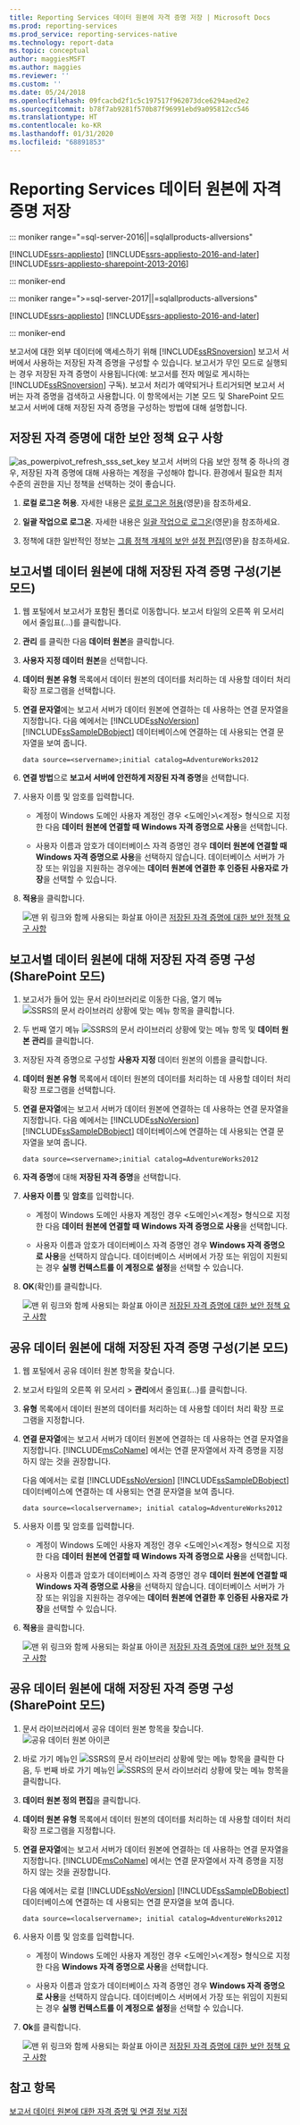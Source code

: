 ```yaml
---
title: Reporting Services 데이터 원본에 자격 증명 저장 | Microsoft Docs
ms.prod: reporting-services
ms.prod_service: reporting-services-native
ms.technology: report-data
ms.topic: conceptual
author: maggiesMSFT
ms.author: maggies
ms.reviewer: ''
ms.custom: ''
ms.date: 05/24/2018
ms.openlocfilehash: 09fcacbd2f1c5c197517f962073dce6294aed2e2
ms.sourcegitcommit: b78f7ab9281f570b87f96991ebd9a095812cc546
ms.translationtype: HT
ms.contentlocale: ko-KR
ms.lasthandoff: 01/31/2020
ms.locfileid: "68891853"
---
```

# <a name="store-credentials-in-a-reporting-services-data-source"></a>Reporting Services 데이터 원본에 자격 증명 저장

::: moniker range="=sql-server-2016||=sqlallproducts-allversions"

[!INCLUDE[ssrs-appliesto](../../includes/ssrs-appliesto.md)] [!INCLUDE[ssrs-appliesto-2016-and-later](../../includes/ssrs-appliesto-2016-and-later.md)] [!INCLUDE[ssrs-appliesto-sharepoint-2013-2016](../../includes/ssrs-appliesto-sharepoint-2013-2016.md)]

::: moniker-end

::: moniker range=">=sql-server-2017||=sqlallproducts-allversions"

[!INCLUDE[ssrs-appliesto](../../includes/ssrs-appliesto.md)] [!INCLUDE[ssrs-appliesto-2016-and-later](../../includes/ssrs-appliesto-2016-and-later.md)]

::: moniker-end

보고서에 대한 외부 데이터에 액세스하기 위해 [!INCLUDE[ssRSnoversion](../../includes/ssrsnoversion-md.md)] 보고서 서버에서 사용하는 저장된 자격 증명을 구성할 수 있습니다. 보고서가 무인 모드로 실행되는 경우 저장된 자격 증명이 사용됩니다(예: 보고서를 전자 메일로 게시하는 [!INCLUDE[ssRSnoversion](../../includes/ssrsnoversion-md.md)] 구독). 보고서 처리가 예약되거나 트리거되면 보고서 서버는 자격 증명을 검색하고 사용합니다. 이 항목에서는 기본 모드 및 SharePoint 모드 보고서 서버에 대해 저장된 자격 증명을 구성하는 방법에 대해 설명합니다.  
  
##  <a name="bkmk_top"></a> 저장된 자격 증명에 대한 보안 정책 요구 사항  
 ![as_powerpivot_refresh_sss_set_key](https://docs.microsoft.com/analysis-services/analysis-services/power-pivot-sharepoint/media/as-powerpivot-refresh-sss-set-key.gif "as_powerpivot_refresh_sss_set_key") 보고서 서버의 다음 보안 정책 중 하나의 경우, 저장된 자격 증명에 대해 사용하는 계정을 구성해야 합니다. 환경에서 필요한 최저 수준의 권한을 지닌 정책을 선택하는 것이 좋습니다.  
  
1.  **로컬 로그온 허용**. 자세한 내용은 [로컬 로그온 허용](https://technet.microsoft.com/library/cc756809\(v=WS.10\).aspx)(영문)을 참조하세요.  
  
2.  **일괄 작업으로 로그온**. 자세한 내용은 [일괄 작업으로 로그온](https://technet.microsoft.com/library/cc755659\(v=ws.10\).aspx)(영문)을 참조하세요.  
  
3.  정책에 대한 일반적인 정보는 [그룹 정책 개체의 보안 설정 편집](https://technet.microsoft.com/library/cc736516\(v=ws.10\).aspx)(영문)을 참조하세요.  
  
##  <a name="bkmk_stored_credentials_data_source_native"></a> 보고서별 데이터 원본에 대해 저장된 자격 증명 구성(기본 모드)  
  
1.  웹 포털에서 보고서가 포함된 폴더로 이동합니다. 보고서 타일의 오른쪽 위 모서리에서 줄임표(...)를 클릭합니다.  
  
2.  **관리** 를 클릭한 다음 **데이터 원본**을 클릭합니다.  
  
3.  **사용자 지정 데이터 원본**을 선택합니다.  
  
4.  **데이터 원본 유형** 목록에서 데이터 원본의 데이터를 처리하는 데 사용할 데이터 처리 확장 프로그램을 선택합니다.  
  
5.  **연결 문자열**에는 보고서 서버가 데이터 원본에 연결하는 데 사용하는 연결 문자열을 지정합니다. 다음 예에서는 [!INCLUDE[ssNoVersion](../../includes/ssnoversion-md.md)] [!INCLUDE[ssSampleDBobject](../../includes/sssampledbobject-md.md)] 데이터베이스에 연결하는 데 사용되는 연결 문자열을 보여 줍니다.  
  
    ```  
    data source=<servername>;initial catalog=AdventureWorks2012  
    ```  
  
6.  **연결 방법**으로 **보고서 서버에 안전하게 저장된 자격 증명**을 선택합니다.  
  
7.  사용자 이름 및 암호를 입력합니다.  
  
    -   계정이 Windows 도메인 사용자 계정인 경우 \<도메인>\\<계정\> 형식으로 지정한 다음 **데이터 원본에 연결할 때 Windows 자격 증명으로 사용**을 선택합니다.  
  
    -   사용자 이름과 암호가 데이터베이스 자격 증명인 경우 **데이터 원본에 연결할 때 Windows 자격 증명으로 사용**을 선택하지 않습니다. 데이터베이스 서버가 가장 또는 위임을 지원하는 경우에는 **데이터 원본에 연결한 후 인증된 사용자로 가장**을 선택할 수 있습니다.  
  
8.  **적용**을 클릭합니다.  
  
     ![맨 위 링크와 함께 사용되는 화살표 아이콘](https://docs.microsoft.com/analysis-services/analysis-services/instances/media/uparrow16x16.gif "맨 위로 이동 링크와 함께 사용되는 화살표 아이콘") [저장된 자격 증명에 대한 보안 정책 요구 사항](#bkmk_top)  
  
##  <a name="bkmk_stored_credentials_data_source_sharepoint"></a> 보고서별 데이터 원본에 대해 저장된 자격 증명 구성(SharePoint 모드)  
  
1.  보고서가 들어 있는 문서 라이브러리로 이동한 다음, 열기 메뉴 ![SSRS의 문서 라이브러리 상황에 맞는 메뉴 항목](../../reporting-services/report-data/media/ssrs-sharepoint-item-context-menu.png "SSRS의 문서 라이브러리 상황에 맞는 메뉴 항목")을 클릭합니다.  
  
2.  두 번째 열기 메뉴 ![SSRS의 문서 라이브러리 상황에 맞는 메뉴 항목](../../reporting-services/report-data/media/ssrs-sharepoint-item-context-menu.png "SSRS의 문서 라이브러리 상황에 맞는 메뉴 항목") 및 **데이터 원본 관리**를 클릭합니다.  
  
3.  저장된 자격 증명으로 구성할 **사용자 지정** 데이터 원본의 이름을 클릭합니다.  
  
4.  **데이터 원본 유형** 목록에서 데이터 원본의 데이터를 처리하는 데 사용할 데이터 처리 확장 프로그램을 선택합니다.  
  
5.  **연결 문자열**에는 보고서 서버가 데이터 원본에 연결하는 데 사용하는 연결 문자열을 지정합니다. 다음 예에서는 [!INCLUDE[ssNoVersion](../../includes/ssnoversion-md.md)] [!INCLUDE[ssSampleDBobject](../../includes/sssampledbobject-md.md)] 데이터베이스에 연결하는 데 사용되는 연결 문자열을 보여 줍니다.  
  
    ```  
    data source=<servername>;initial catalog=AdventureWorks2012  
    ```  
  
6.  **자격 증명**에 대해 **저장된 자격 증명**을 선택합니다.  
  
7.  **사용자 이름** 및 **암호**를 입력합니다.  
  
    -   계정이 Windows 도메인 사용자 계정인 경우 \<도메인>\\<계정\> 형식으로 지정한 다음 **데이터 원본에 연결할 때 Windows 자격 증명으로 사용**을 선택합니다.  
  
    -   사용자 이름과 암호가 데이터베이스 자격 증명인 경우 **Windows 자격 증명으로 사용**을 선택하지 않습니다. 데이터베이스 서버에서 가장 또는 위임이 지원되는 경우 **실행 컨텍스트를 이 계정으로 설정**을 선택할 수 있습니다.  
  
8.  **OK**(확인)를 클릭합니다.  
  
     ![맨 위 링크와 함께 사용되는 화살표 아이콘](https://docs.microsoft.com/analysis-services/analysis-services/instances/media/uparrow16x16.gif "맨 위로 이동 링크와 함께 사용되는 화살표 아이콘") [저장된 자격 증명에 대한 보안 정책 요구 사항](#bkmk_top)  
  
##  <a name="bkmk_stored_credentials_shared_data_source_native"></a> 공유 데이터 원본에 대해 저장된 자격 증명 구성(기본 모드)  
  
1.  웹 포털에서 공유 데이터 원본 항목을 찾습니다. 
  
2.  보고서 타일의 오른쪽 위 모서리 > **관리**에서 줄임표(...)를 클릭합니다. 
  
3.  **유형** 목록에서 데이터 원본의 데이터를 처리하는 데 사용할 데이터 처리 확장 프로그램을 지정합니다.  
  
4.  **연결 문자열**에는 보고서 서버가 데이터 원본에 연결하는 데 사용하는 연결 문자열을 지정합니다. [!INCLUDE[msCoName](../../includes/msconame-md.md)] 에서는 연결 문자열에서 자격 증명을 지정하지 않는 것을 권장합니다.  
  
     다음 예에서는 로컬 [!INCLUDE[ssNoVersion](../../includes/ssnoversion-md.md)] [!INCLUDE[ssSampleDBobject](../../includes/sssampledbobject-md.md)] 데이터베이스에 연결하는 데 사용되는 연결 문자열을 보여 줍니다.  
  
    ```  
    data source=<localservername>; initial catalog=AdventureWorks2012  
    ```  
  
5.  사용자 이름 및 암호를 입력합니다.  
  
    -   계정이 Windows 도메인 사용자 계정인 경우 \<도메인>\\<계정\> 형식으로 지정한 다음 **데이터 원본에 연결할 때 Windows 자격 증명으로 사용**을 선택합니다.  
  
    -   사용자 이름과 암호가 데이터베이스 자격 증명인 경우 **데이터 원본에 연결할 때 Windows 자격 증명으로 사용**을 선택하지 않습니다. 데이터베이스 서버가 가장 또는 위임을 지원하는 경우에는 **데이터 원본에 연결한 후 인증된 사용자로 가장**을 선택할 수 있습니다.  
  
6.  **적용**을 클릭합니다.  
  
     ![맨 위 링크와 함께 사용되는 화살표 아이콘](https://docs.microsoft.com/analysis-services/analysis-services/instances/media/uparrow16x16.gif "맨 위로 이동 링크와 함께 사용되는 화살표 아이콘") [저장된 자격 증명에 대한 보안 정책 요구 사항](#bkmk_top)  
  
##  <a name="bkmk_stored_credentials_shared_data_source_sharepoint"></a> 공유 데이터 원본에 대해 저장된 자격 증명 구성(SharePoint 모드)  
  
1.  문서 라이브러리에서 공유 데이터 원본 항목을 찾습니다.![공유 데이터 원본 아이콘](../../reporting-services/report-data/media/hlp-16datasource.png "공유 데이터 원본 아이콘")  
  
2.  바로 가기 메뉴인 ![SSRS의 문서 라이브러리 상황에 맞는 메뉴 항목](../../reporting-services/report-data/media/ssrs-sharepoint-item-context-menu.png "SSRS의 문서 라이브러리 상황에 맞는 메뉴 항목")을 클릭한 다음, 두 번째 바로 가기 메뉴인 ![SSRS의 문서 라이브러리 상황에 맞는 메뉴 항목](../../reporting-services/report-data/media/ssrs-sharepoint-item-context-menu.png "SSRS의 문서 라이브러리 상황에 맞는 메뉴 항목")을 클릭합니다.  
  
3.  **데이터 원본 정의 편집**을 클릭합니다.  
  
4.  **데이터 원본 유형** 목록에서 데이터 원본의 데이터를 처리하는 데 사용할 데이터 처리 확장 프로그램을 지정합니다.  
  
5.  **연결 문자열**에는 보고서 서버가 데이터 원본에 연결하는 데 사용하는 연결 문자열을 지정합니다. [!INCLUDE[msCoName](../../includes/msconame-md.md)] 에서는 연결 문자열에서 자격 증명을 지정하지 않는 것을 권장합니다.  
  
     다음 예에서는 로컬 [!INCLUDE[ssNoVersion](../../includes/ssnoversion-md.md)] [!INCLUDE[ssSampleDBobject](../../includes/sssampledbobject-md.md)] 데이터베이스에 연결하는 데 사용되는 연결 문자열을 보여 줍니다.  
  
    ```  
    data source=<localservername>; initial catalog=AdventureWorks2012  
    ```  
  
6.  사용자 이름 및 암호를 입력합니다.  
  
    -   계정이 Windows 도메인 사용자 계정인 경우 \<도메인>\\<계정\> 형식으로 지정한 다음 **Windows 자격 증명으로 사용**을 선택합니다.  
  
    -   사용자 이름과 암호가 데이터베이스 자격 증명인 경우 **Windows 자격 증명으로 사용**을 선택하지 않습니다. 데이터베이스 서버에서 가장 또는 위임이 지원되는 경우 **실행 컨텍스트를 이 계정으로 설정**을 선택할 수 있습니다.  
  
7.  **Ok**를 클릭합니다.  
  
     ![맨 위 링크와 함께 사용되는 화살표 아이콘](https://docs.microsoft.com/analysis-services/analysis-services/instances/media/uparrow16x16.gif "맨 위로 이동 링크와 함께 사용되는 화살표 아이콘") [저장된 자격 증명에 대한 보안 정책 요구 사항](#bkmk_top)  
  
## <a name="see-also"></a>참고 항목  
 [보고서 데이터 원본에 대한 자격 증명 및 연결 정보 지정](../../reporting-services/report-data/specify-credential-and-connection-information-for-report-data-sources.md)   
  
